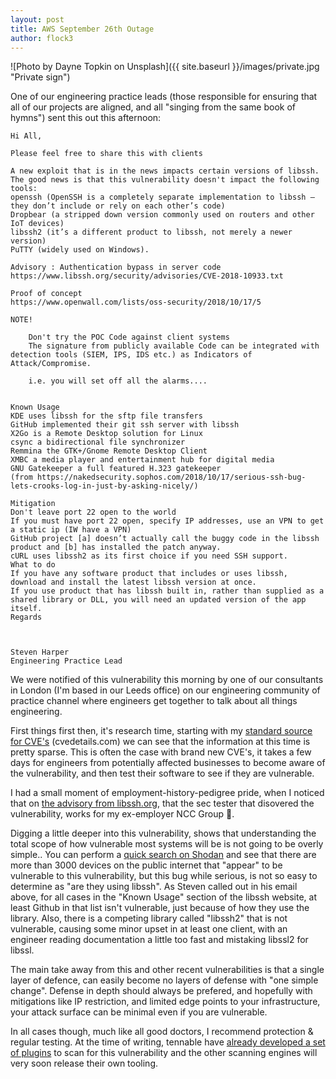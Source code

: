 ```yaml
---
layout: post
title: AWS September 26th Outage
author: flock3
---
```


![Photo by Dayne Topkin on Unsplash]({{ site.baseurl }}/images/private.jpg "Private sign")

One of our engineering practice leads (those responsible for ensuring that all of our projects are aligned, and all "singing  from the same book of hymns") sent this out this afternoon:

    Hi All,

    Please feel free to share this with clients

    A new exploit that is in the news impacts certain versions of libssh.
    The good news is that this vulnerability doesn't impact the following tools:
    openssh (OpenSSH is a completely separate implementation to libssh – they don’t include or rely on each other’s code)
    Dropbear (a stripped down version commonly used on routers and other IoT devices)
    libssh2 (it’s a different product to libssh, not merely a newer version)
    PuTTY (widely used on Windows).

    Advisory : Authentication bypass in server code
    https://www.libssh.org/security/advisories/CVE-2018-10933.txt

    Proof of concept
    https://www.openwall.com/lists/oss-security/2018/10/17/5

    NOTE!

        Don't try the POC Code against client systems
        The signature from publicly available Code can be integrated with detection tools (SIEM, IPS, IDS etc.) as Indicators of Attack/Compromise.

        i.e. you will set off all the alarms....


    Known Usage
    KDE uses libssh for the sftp file transfers
    GitHub implemented their git ssh server with libssh
    X2Go is a Remote Desktop solution for Linux
    csync a bidirectional file synchronizer
    Remmina the GTK+/Gnome Remote Desktop Client
    XMBC a media player and entertainment hub for digital media
    GNU Gatekeeper a full featured H.323 gatekeeper
    (from https://nakedsecurity.sophos.com/2018/10/17/serious-ssh-bug-lets-crooks-log-in-just-by-asking-nicely/)

    Mitigation
    Don't leave port 22 open to the world
    If you must have port 22 open, specify IP addresses, use an VPN to get a static ip (IW have a VPN)
    GitHub project [a] doesn’t actually call the buggy code in the libssh product and [b] has installed the patch anyway.
    cURL uses libssh2 as its first choice if you need SSH support.
    What to do
    If you have any software product that includes or uses libssh, download and install the latest libssh version at once.
    If you use product that has libssh built in, rather than supplied as a shared library or DLL, you will need an updated version of the app itself.
    Regards



    Steven Harper
    Engineering Practice Lead

We were notified of this vulnerability this morning by one of our consultants in London (I'm based in our Leeds office) on our engineering community of practice channel where engineers get together to talk about all things engineering. 

First things first then, it's research time, starting with my  [standard source for CVE's](https://www.cvedetails.com/cve/CVE-2018-10933/?q=CVE-2018-10933) (cvedetails.com) we can see that the information at this time is pretty sparse.  This is often the case with brand new CVE's, it takes a few days for engineers from potentially affected businesses to become aware of the vulnerability, and then test their software to see if they are vulnerable.

I had a small moment of employment-history-pedigree pride, when I noticed that on [the advisory from libssh.org](https://www.libssh.org/security/advisories/CVE-2018-10933.txt), that the sec tester that disovered the vulnerability, works for my ex-employer NCC Group 👊.

Digging a little deeper into this vulnerability, shows that understanding the total scope of how vulnerable most systems will be is not going to be overly simple.. You can perform a [quick search on Shodan](https://www.shodan.io/search?query=libssh+port%3A%2222%22) and see that there are more than 3000 devices on the public internet that "appear" to be vulnerable to this vulnerability, but this bug while serious, is not so easy to determine as "are they using libssh".  As Steven called out in his email above, for all cases in the "Known Usage" section of the libssh website, at least Github in that list isn't vulnerable, just because of how they use the library.  Also, there is a competing library called "libssh2" that is not vulnerable, causing some minor upset in at least one client, with an engineer reading documentation a little too fast and mistaking libssl2 for libssl.

The main take away from this and other recent vulnerabilities is that a single layer of defence, can easily become no layers of defense with "one simple change".  Defense in depth should always be prefered, and hopefully with mitigations like IP restriction, and limited edge points to your infrastructure, your attack surface can be minimal even if you are vulnerable.

In all cases though, much like all good doctors, I recommend  protection & regular testing. At the time of writing, tennable have [already developed a set of plugins](https://www.tenable.com/plugins/search?q=cves%3A(%22CVE-2018-10933%22)&sort=&page=1) to scan for this vulnerability and the other scanning engines will very soon release their own tooling.